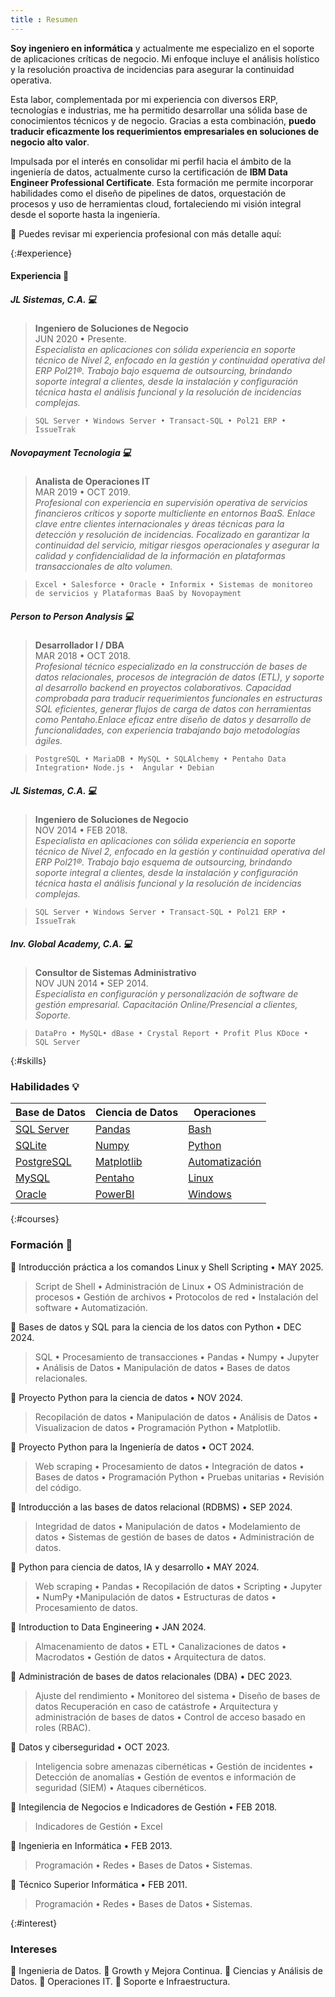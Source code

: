 ```yaml
---
title : Resumen
---
```

 
**Soy ingeniero en informática** y actualmente me especializo en el soporte de aplicaciones críticas de negocio. Mi enfoque incluye el análisis holístico y la resolución proactiva de incidencias para asegurar la continuidad operativa.

Esta labor, complementada por mi experiencia con diversos ERP, tecnologías e industrias, me ha permitido desarrollar una sólida base de conocimientos técnicos y de negocio. Gracias a esta combinación, **puedo traducir eficazmente los requerimientos empresariales en soluciones de negocio alto valor**.

Impulsada por el interés en consolidar mi perfil hacia el ámbito de la ingeniería de datos, actualmente curso la certificación de **IBM Data Engineer Professional Certificate**. Esta formación me permite incorporar habilidades como el diseño de pipelines de datos, orquestación de procesos y uso de herramientas cloud, fortaleciendo mi visión integral desde el soporte hasta la ingeniería.

🔎 Puedes revisar mi experiencia profesional con más detalle aquí:

  
{:#experience}
#### Experiencia 🌟
##### JL Sistemas, C.A. 💻
>**Ingeniero de Soluciones de Negocio**<br>JUN 2020 • Presente.<br>
>*Especialista en aplicaciones con sólida experiencia en soporte técnico de Nivel 2, enfocado en la gestión y continuidad operativa del ERP Pol21®. Trabajo bajo esquema de outsourcing, brindando soporte integral a clientes, desde la instalación y configuración técnica hasta el análisis funcional y la resolución de incidencias complejas.*

>`SQL Server • Windows Server • Transact-SQL • Pol21 ERP • IssueTrak`

##### Novopayment Tecnologia 💻
>**Analista de Operaciones IT**<br>MAR 2019 • OCT 2019.<br>
>*Profesional con experiencia en supervisión operativa de servicios financieros críticos y soporte multicliente en entornos BaaS. Enlace clave entre clientes internacionales y áreas técnicas para la detección y resolución de incidencias. Focalizado en garantizar la continuidad del servicio, mitigar riesgos operacionales y asegurar la calidad y confidencialidad de la información en plataformas transaccionales de alto volumen.*

>`Excel • Salesforce • Oracle • Informix • Sistemas de monitoreo de servicios y Plataformas BaaS by Novopayment`

##### Person to Person Analysis 💻
>**Desarrollador I / DBA**<br>MAR 2018 • OCT 2018.<br>
>*Profesional técnico especializado en la construcción de bases de datos relacionales, procesos de integración de datos (ETL), y soporte al desarrollo backend en proyectos colaborativos. Capacidad comprobada para traducir requerimientos funcionales en estructuras SQL eficientes, generar flujos de carga de datos con herramientas como Pentaho.Enlace eficaz entre diseño de datos y desarrollo de funcionalidades, con experiencia trabajando bajo metodologías ágiles.*

>`PostgreSQL • MariaDB • MySQL • SQLAlchemy • Pentaho Data Integration• Node.js •  Angular • Debian`

##### JL Sistemas, C.A. 💻
>**Ingeniero de Soluciones de Negocio**<br>NOV 2014 • FEB 2018.<br>
>*Especialista en aplicaciones con sólida experiencia en soporte técnico de Nivel 2, enfocado en la gestión y continuidad operativa del ERP Pol21®. Trabajo bajo esquema de outsourcing, brindando soporte integral a clientes, desde la instalación y configuración técnica hasta el análisis funcional y la resolución de incidencias complejas.*

>`SQL Server • Windows Server • Transact-SQL • Pol21 ERP • IssueTrak`

##### Inv. Global Academy, C.A. 💻
>**Consultor de Sistemas Administrativo**<br>NOV JUN 2014 • SEP 2014.<br>
>*Especialista en configuración y personalización de software de gestión empresarial. Capacitación Online/Presencial a clientes, Soporte.*

>`DataPro • MySQL• dBase • Crystal Report • Profit Plus KDoce • SQL Server`

{:#skills}
### Habilidades 💡

| **Base de Datos**  | **Ciencia de Datos** | **Operaciones**  |
|---------------|-----------------|---------------|
| [SQL Server](#skills) |[Pandas](#skills)| [Bash](#skills) |
| [SQLite](#skills) | [Numpy](#skills)| [Python](#skills) |
| [PostgreSQL](#skills) | [Matplotlib](#skills) | [Automatización](#skills)|
| [MySQL](#skills) | [Pentaho](#skills) | [Linux](#skills) |
| [Oracle](#skills) | [PowerBI](#skills) | [Windows](#skills) |

{:#courses}
### Formación 🚀

📌 Introducción práctica a los comandos Linux y Shell Scripting • MAY 2025.
> Script de Shell • Administración de Linux • OS Administración de procesos •  Gestión de archivos • Protocolos de red • Instalación del software • Automatización.

📌 Bases de datos y SQL para la ciencia de los datos con Python • DEC 2024.
> SQL • Procesamiento de transacciones • Pandas • Numpy • Jupyter • Análisis de Datos • Manipulación de datos • Bases de datos relacionales.


📌 Proyecto Python para la ciencia de datos • NOV 2024.
> Recopilación de datos • Manipulación de datos • Análisis de Datos • Visualizacion de datos • Programación Python • Matplotlib.

📌 Proyecto Python para la Ingeniería de datos • OCT 2024.
> Web scraping • Procesamiento de datos • Integración de datos • Bases de datos • Programación Python • Pruebas unitarias • Revisión del código. 

📌 Introducción a las bases de datos relacional (RDBMS) • SEP 2024.
> Integridad de datos • Manipulación de datos • Modelamiento de datos • Sistemas de gestión de bases de datos • Administración de datos.

📌 Python para ciencia de datos, IA y desarrollo • MAY 2024.
> Web scraping • Pandas • Recopilación de datos • Scripting • Jupyter • NumPy •Manipulación de datos • Estructuras de datos • Procesamiento de datos.

📌 Introduction to Data Engineering • JAN 2024.
> Almacenamiento de datos • ETL • Canalizaciones de datos • Macrodatos • Gestión de datos • Arquitectura de datos.

📌 Administración de bases de datos relacionales (DBA) • DEC 2023.
> Ajuste del rendimiento • Monitoreo del sistema • Diseño de bases de datos
> Recuperación en caso de catástrofe • Arquitectura y administración de bases de datos • Control de acceso basado en roles (RBAC).

📌 Datos y ciberseguridad • OCT 2023.
> Inteligencia sobre amenazas cibernéticas • Gestión de incidentes • Detección de anomalías • Gestión de eventos e información de seguridad (SIEM) • Ataques cibernéticos.

📌 Integilencia de Negocios e Indicadores de Gestión • FEB 2018.
> Indicadores de Gestión • Excel 

📌 Ingenieria en Informática • FEB 2013.
> Programación • Redes • Bases de Datos • Sistemas.

📌 Técnico Superior Informática • FEB 2011.
> Programación • Redes • Bases de Datos • Sistemas.


{:#interest}
### Intereses
🎯 Ingenieria de Datos.
🎯 Growth y Mejora Continua.
🎯 Ciencias y Análisis de Datos.
🎯 Operaciones IT.
🎯 Soporte e Infraestructura.

